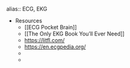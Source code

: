 alias:: ECG, EKG

- Resources
	- [[ECG Pocket Brain]]
	- [[The Only EKG Book You’ll Ever Need]]
	- https://litfl.com/
	- https://en.ecgpedia.org/
	-
	-